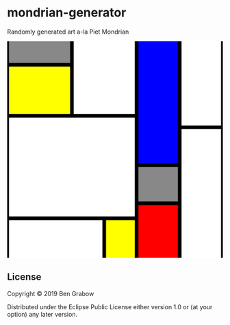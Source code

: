 # mondrian-generator
Randomly generated art a-la Piet Mondrian

![](assets/icon.png?raw=true)

## License

Copyright © 2019 Ben Grabow

Distributed under the Eclipse Public License either version 1.0 or (at
your option) any later version.
